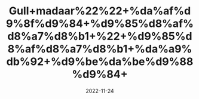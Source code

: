 ---
title: 'Gull+madaar%22%22+%da%af%d9%8f%d9%84+%d9%85%d8%af%d8%a7%d8%b1+%22+%d9%85%d8%af%d8%a7%d8%b1+%da%a9%db%92+%d9%be%da%be%d9%88%d9%84+'
date: '2022-11-24' 
metatag: '' 
inventory: '0' 
draft: false 
# meta description 
shortDescripton: ''
description: 'Flower+%d9%be%da%be%d9%88%d9%84'
longdescription: ''
tags: ''
brand: ''
subCategory: ''
unit: '10 gm-Pk'
sellCount: '0'
featured: False
# product Price
price: '30.0'
# Product Short Description
shortDescription: ''
productID: 'EE7E7A1E-3B49-ED11-996A-005056B3A416'
type: 'products'
category: 'Flower+%d9%be%da%be%d9%88%d9%84' 
thumnailproduct: 'https://eraconnect.blob.core.windows.net/product-images/aminsaddiquidawakhana/c7af5deb-e81b-420e-8629-b4fa4a519f3c.webp' 
images:
  - image: 'https://eraconnect.blob.core.windows.net/product-images/aminsaddiquidawakhana/c7af5deb-e81b-420e-8629-b4fa4a519f3c.webp'  
Variants:
---
